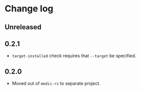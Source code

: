 # Change log

## Unreleased

## 0.2.1

- `target-installed` check requires that `--target` be specified.

## 0.2.0

- Moved out of `medic-rs` to separate project.
